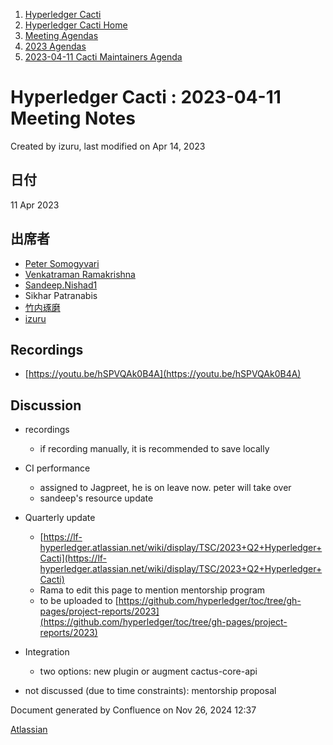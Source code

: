 1. [Hyperledger Cacti](index.html)
2. [Hyperledger Cacti Home](Hyperledger-Cacti-Home_20414469.html)
3. [Meeting Agendas](Meeting-Agendas_20414488.html)
4. [2023 Agendas](2023-Agendas_20415586.html)
5. [2023-04-11 Cacti Maintainers Agenda](2023-04-11-Cacti-Maintainers-Agenda_20415654.html)

# Hyperledger Cacti : 2023-04-11 Meeting Notes

Created by izuru, last modified on Apr 14, 2023

## 日付

11 Apr 2023

## 出席者

- [Peter Somogyvari](https://lf-hyperledger.atlassian.net/wiki/people/557058:cae262a4-be99-4f5e-a36e-bf20a5c795f2?ref=confluence)
- [Venkatraman Ramakrishna](https://lf-hyperledger.atlassian.net/wiki/people/6124c28b45f75300691e9f16?ref=confluence)
- [Sandeep.Nishad1](https://lf-hyperledger.atlassian.net/wiki/people/712020:0e251702-0c71-451e-864d-324b18af2930?ref=confluence)
- Sikhar Patranabis
- [竹内琢磨](https://lf-hyperledger.atlassian.net/wiki/people/70121:99daf5c8-226c-43d4-9f24-0a46a0546192?ref=confluence)
- [izuru](https://lf-hyperledger.atlassian.net/wiki/people/625569d1eee0a9006ab7e9d8?ref=confluence)

## Recordings

- [https://youtu.be/hSPVQAk0B4A](https://youtu.be/hSPVQAk0B4A)

## Discussion

- recordings
  
  - if recording manually, it is recommended to save locally
- CI performance
  
  - assigned to Jagpreet, he is on leave now. peter will take over
  - sandeep's resource update
- Quarterly update
  
  - [https://lf-hyperledger.atlassian.net/wiki/display/TSC/2023+Q2+Hyperledger+Cacti](https://lf-hyperledger.atlassian.net/wiki/display/TSC/2023+Q2+Hyperledger+Cacti)
  - Rama to edit this page to mention mentorship program
  - to be uploaded to [https://github.com/hyperledger/toc/tree/gh-pages/project-reports/2023](https://github.com/hyperledger/toc/tree/gh-pages/project-reports/2023)
- Integration
  
  - two options: new plugin or augment cactus-core-api
- not discussed (due to time constraints): mentorship proposal

Document generated by Confluence on Nov 26, 2024 12:37

[Atlassian](http://www.atlassian.com/)
